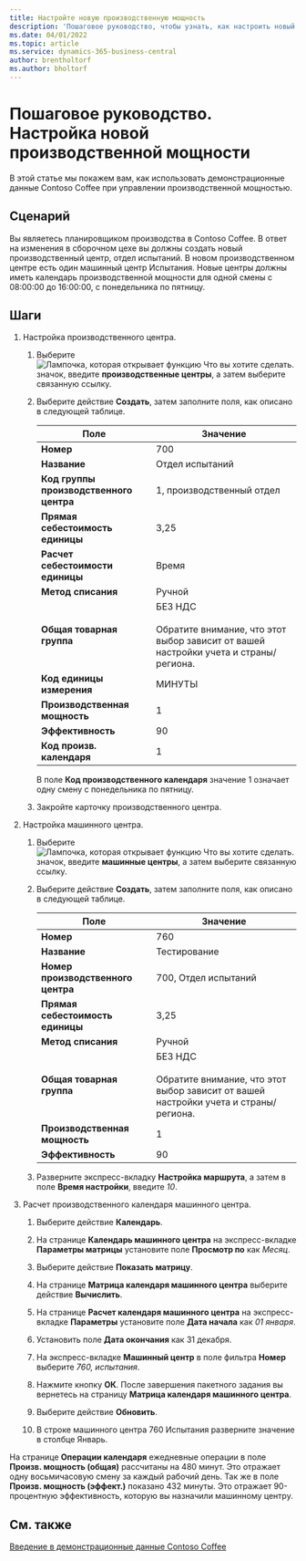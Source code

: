 ```yaml
---
title: Настройте новую производственную мощность
description: 'Пошаговое руководство, чтобы узнать, как настроить новый производственный центр с календарем производственной мощности для одной смены в Business Central.'
ms.date: 04/01/2022
ms.topic: article
ms.service: dynamics-365-business-central
author: brentholtorf
ms.author: bholtorf
---
```


# <a name="walkthrough-set-up-new-capacity"></a>Пошаговое руководство. Настройка новой производственной мощности

В этой статье мы покажем вам, как использовать демонстрационные данные Contoso Coffee при управлении производственной мощностью.  

## <a name="scenario"></a>Сценарий

Вы являетесь планировщиком производства в Contoso Coffee. В ответ на изменения в сборочном цехе вы должны создать новый производственный центр, отдел испытаний. В новом производственном центре есть один машинный центр Испытания. Новые центры должны иметь календарь производственной мощности для одной смены с 08:00:00 до 16:00:00, с понедельника по пятницу.  

## <a name="steps"></a>Шаги

1. Настройка производственного центра.

    1. Выберите ![Лампочка, которая открывает функцию Что вы хотите сделать.](../../media/ui-search/search_small.png "Что вы хотите сделать") значок, введите **производственные центры**, а затем выберите связанную ссылку.  

    2. Выберите действие **Создать**, затем заполните поля, как описано в следующей таблице.  

        |Поле  |Значение  |
        |---------|---------|
        |**Номер** |700|
        |**Название** |Отдел испытаний|
        |**Код группы производственного центра** |1, производственный отдел|
        |**Прямая себестоимость единицы**|3,25|
        |**Расчет себестоимости единицы**|Время|
        |**Метод списания**|Ручной|
        |**Общая товарная группа**|БЕЗ НДС</br></br>Обратите внимание, что этот выбор зависит от вашей настройки учета и страны/региона.|
        |**Код единицы измерения** |МИНУТЫ|
        |**Производственная мощность** |1|
        |**Эффективность** |90|
        |**Код произв. календаря** |1|

        В поле **Код производственного календаря** значение 1 означает одну смену с понедельника по пятницу.

    3. Закройте карточку производственного центра.

2. Настройка машинного центра.

    1. Выберите ![Лампочка, которая открывает функцию Что вы хотите сделать.](../../media/ui-search/search_small.png "Что вы хотите сделать") значок, введите **машинные центры**, а затем выберите связанную ссылку.  

    2. Выберите действие **Создать**, затем заполните поля, как описано в следующей таблице.  

        |Поле  |Значение  |
        |---------|---------|
        |**Номер** |760|
        |**Название** |Тестирование|
        |**Номер производственного центра** |700, Отдел испытаний|
        |**Прямая себестоимость единицы**|3,25|
        |**Метод списания**|Ручной|
        |**Общая товарная группа**|БЕЗ НДС</br></br>Обратите внимание, что этот выбор зависит от вашей настройки учета и страны/региона.|
        |**Производственная мощность** |1|
        |**Эффективность** |90|
    3. Разверните экспресс-вкладку **Настройка маршрута**, а затем в поле **Время настройки**, введите *10*.  

3. Расчет производственного календаря машинного центра.  

    1. Выберите действие **Календарь**.  

    2. На странице **Календарь машинного центра** на экспресс-вкладке **Параметры матрицы** установите поле **Просмотр по** как *Месяц*.  

    3. Выберите действие **Показать матрицу**.  

    4. На странице **Матрица календаря машинного центра** выберите действие **Вычислить**.  

    5. На странице **Расчет календаря машинного центра** на экспресс-вкладке **Параметры** установите поле **Дата начала** как *01 января*.  

    6. Установить поле **Дата окончания** как 31 декабря.  

    7. На экспресс-вкладке **Машинный центр** в поле фильтра **Номер** выберите *760, испытания*.  

    8. Нажмите кнопку **ОК**. После завершения пакетного задания вы вернетесь на страницу **Матрица календаря машинного центра**.  

    9. Выберите действие **Обновить**.  

    10. В строке машинного центра 760 Испытания разверните значение в столбце Январь.  

На странице **Операции календаря** ежедневные операции в поле **Произв. мощность (общая)** рассчитаны на 480 минут. Это отражает одну восьмичасовую смену за каждый рабочий день. Так же в поле **Произв. мощность (эффект.)** показано 432 минуты. Это отражает 90-процентную эффективность, которую вы назначили машинному центру.  

## <a name="see-also"></a>См. также

[Введение в демонстрационные данные Contoso Coffee](../contoso-coffee-intro.md)  
